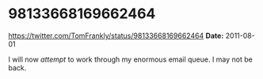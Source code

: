 # 98133668169662464
https://twitter.com/TomFrankly/status/98133668169662464
**Date:** 2011-08-01

I will now *attempt* to work through my enormous email queue. I may not be back.

